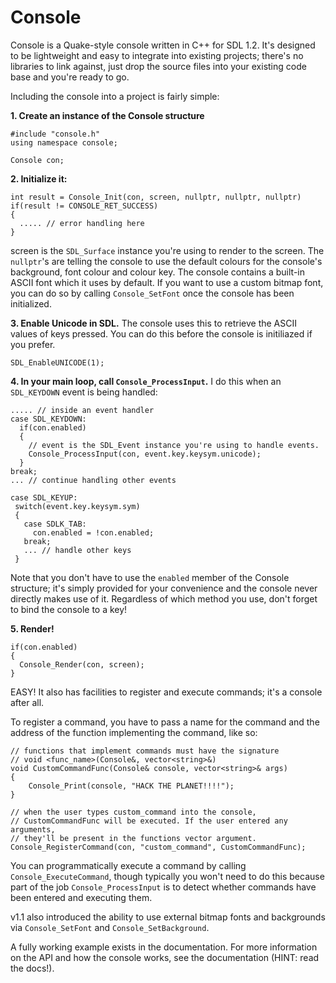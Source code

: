 # Console

Console is a Quake-style console written in C++ for SDL 1.2. It's designed to be lightweight and easy to integrate into existing
projects; there's no libraries to link against, just drop the source files into your existing code base and you're ready to go.

Including the console into a project is fairly simple:

**1. Create an instance of the Console structure**
```
#include "console.h"
using namespace console;

Console con;
```

**2. Initialize it:**
```
int result = Console_Init(con, screen, nullptr, nullptr, nullptr)
if(result != CONSOLE_RET_SUCCESS)
{
  ..... // error handling here
}
```
screen is the `SDL_Surface` instance you're using to render to the screen. The `nullptr`'s are telling the console
to use the default colours for the console's background, font colour and colour key. The console contains a built-in ASCII font
which it uses by default. If you want to use a custom bitmap font, you can do so by calling `Console_SetFont` once the console has been initialized.

**3. Enable Unicode in SDL.** 
The console uses this to retrieve the ASCII values of keys pressed. You can do this before the console is initiliazed if you prefer.
```
SDL_EnableUNICODE(1);
```

**4. In your main loop, call `Console_ProcessInput`.**
I do this when an `SDL_KEYDOWN` event is being handled:

```
..... // inside an event handler
case SDL_KEYDOWN:
  if(con.enabled)
  {
    // event is the SDL_Event instance you're using to handle events. 
    Console_ProcessInput(con, event.key.keysym.unicode);
  }
break;
... // continue handling other events

case SDL_KEYUP:
 switch(event.key.keysym.sym)
 {
   case SDLK_TAB:
     con.enabled = !con.enabled;
   break;
   ... // handle other keys
 }
```

Note that you don't have to use the `enabled` member of the Console structure; it's simply provided for your convenience and the console never directly makes use of it. Regardless of which method you use, don't forget to bind the console to a key!

**5. Render!**
```
if(con.enabled)
{
  Console_Render(con, screen);
}
```

EASY! It also has facilities to register and execute commands; it's a console after all.

To register a command, you have to pass a name for the command and the address of the function implementing
the command, like so:

```
// functions that implement commands must have the signature
// void <func_name>(Console&, vector<string>&)
void CustomCommandFunc(Console& console, vector<string>& args)
{
	Console_Print(console, "HACK THE PLANET!!!!");
}

// when the user types custom_command into the console,
// CustomCommandFunc will be executed. If the user entered any arguments,
// they'll be present in the functions vector argument.
Console_RegisterCommand(con, "custom_command", CustomCommandFunc);
```

You can programmatically execute a command by calling `Console_ExecuteCommand`, though typically you won't need to do this because part of the job `Console_ProcessInput` is to detect whether commands have been entered and executing them.

v1.1 also introduced the ability to use external bitmap fonts and backgrounds via `Console_SetFont` and `Console_SetBackground`.

A fully working example exists in the documentation. For more information on the API and how the console works, see the documentation (HINT: read the docs!). 

